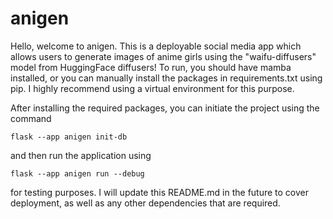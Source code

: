 # anigen
Hello, welcome to anigen. This is a deployable social media app which allows users to generate images of anime girls using the "waifu-diffusers" model from HuggingFace diffusers! To run, you should have mamba installed, or you can manually install the
packages in requirements.txt using pip. I highly recommend using a virtual environment for this purpose.

After installing the required packages, you can initiate the project using the command
```
flask --app anigen init-db
```
and then run the application using
```
flask --app anigen run --debug
```
for testing purposes. I will update this README.md in the future to cover deployment, as well as any other dependencies that are required.
